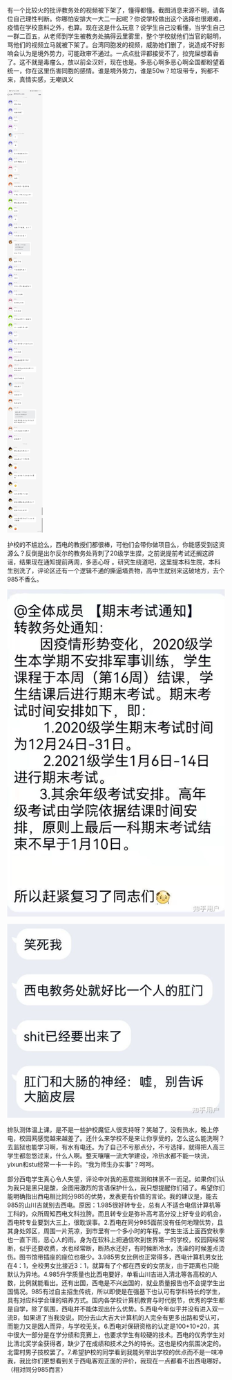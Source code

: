 有一个比较火的批评教务处的视频被下架了，懂得都懂。截图消息来源不明，请各位自己理性判断。你哪怕安排大一大二一起呢？你说学校做出这个选择也很艰难，疫情在学校意料之外，也算。现在这是什么玩意？说学生自己没看懂，当学生自己一群二百五，从老师到学生被教务处搞得云里雾里，整个学校就他们当官的聪明，骂他们的视频立马就被下架了。台湾同胞发的视频，威胁她们删了，说造成不好影响会认为是境外势力，可能政审不通过。一点点批评都接受不了，拉完屎想着香了。这不就是毒瘤么，放以前全汉奸，现在也是。多恶心啊多恶心啊全国都盼望着统一，你在这里伤害同胞的感情。谁是境外势力，谁是50w？垃圾带专，狗都不来，真情实感，无嘲讽义

![alt text](https://github.com/lien3097103/do-NOT-apply-to-Xidian/blob/main/%E8%B5%84%E6%BA%90/4.jpg?raw=true)

护校的不尴尬么，西电的教授们都很棒，可他们会带你做项目么，你能感受到这资源么？反倒是出尔反尔的教务处背刺了20级学生捏，之前说提前考试还搁这辟谣，结果现在通知提前两周，多恶心呀 。研究生绕道吧，这里提本科生院，本科生别洗了，评论区还有一个逻辑不通的撕逼墙贵物，高中生就别来这破地方，去个985不香么。

![alt text](https://github.com/lien3097103/do-NOT-apply-to-Xidian/blob/main/%E8%B5%84%E6%BA%90/5.jpg?raw=true)

![alt text](https://github.com/lien3097103/do-NOT-apply-to-Xidian/blob/main/%E8%B5%84%E6%BA%90/6.jpg?raw=true)

排队测体温上课，是不是一些护校魔怔人很支持呀？笑越了，没有热水，晚上停电，校园网感觉越来越差了。还什么来学校不是来让你享受的，怎么这么能洗啊？去监狱也能学习啊，有水有电还。为了自己不亏那点分，不亏选择，就得把人高三学生都忽悠过来，什么人啊。整天嚷嚷一流大学建设，冷热水都不能一块流，yixun和stu经常一卡一卡的。“我为师生办实事”？呵呵。

部分西电学生真心令人失望，评论中对我的恶意揣测和抹黑不一而足。如果你们认为我只是黑只是酸，企图用激烈的言语保护什么，我只想提醒你们错了。希望你们能明确指出西电相比同分985的优势，发表更有价值的言论。我的建议是，能去985的山川吉就别去西电。原因：1.985很好转专业，总有人不适合电信计算机等工科的，众所周知西电文科拉胯。而且转专业是弥补高考高分没上好专业的机会，西电转专业要到大三上，很耽误事。2.西电在同分985面前没有任何地理优势，且其身处郊区，周围一片荒凉，到市里有一个多小时的车程。学生生活上面西安秋季也一直下雨，恶心人的雨。身为在软科上把通信吹到世界第一的学校，校园网经常断，似乎还要收费，水也经常断，断热水还好，有时候断冷水，洗澡的时候差点烫伤。图书馆带插座的座位也极少。3.985男女比例也正常得多，西电计算机男女比在4：1，全校男女比接近3：1，就算有了个都在西安的女朋友，由于距离也只能默认为异地。4.985升学质量也比西电要好，单看山川吉进入清北等各高校的人数，比例就能看出。还有出国，西电是不兴出国的，就业质量报告也不会提学生出国情况。985有过自主招生传统，所以即使是在强基下也认可有学科特长的学生，具有对应科学合理的培养方式。国内各学校计算机教育与时代脱节，优秀的学生都是自学，除了氛围，西电并不能体现出什么优势。5.西电今年似乎并没有进入双一流B，如果进了当我没说。同分去山大吉大计算机的人完全有更多出路和受认可，而能力又是因人而异，与学校无关。6.西电对保研资格的认定是100+10+20，其中很大一部分是在学分绩和竞赛上，也要求学生有较硬的技术。西电的优秀学生对比清北奖学金获得者，缺少了在成绩和技术之外的特长。这也是校内氛围决定的。北雷村男子技校罢了。7.希望护校的同学看到我能列举出学校的优点而不是一味冲我，我比你们更想看到关于西电客观正面的评价，我现在一点都看不出西电哪好。（相对同分985而言）
